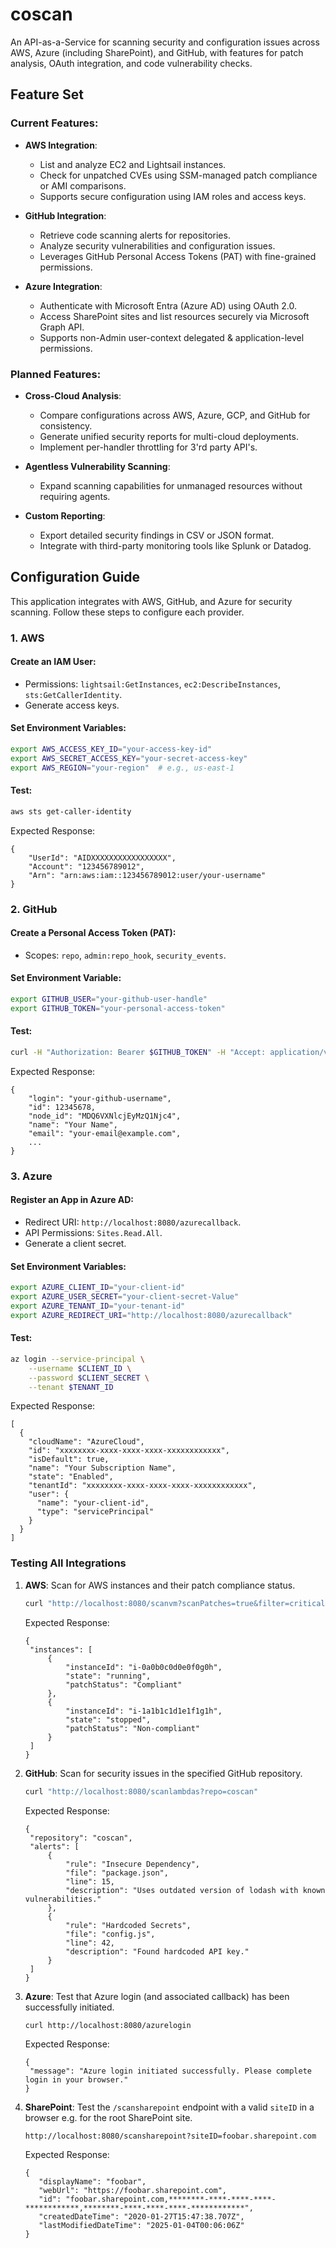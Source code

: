 # coscan
An API-as-a-Service for scanning security and configuration issues across AWS, Azure (including SharePoint), and GitHub, with features for patch analysis, OAuth integration, and code vulnerability checks.

## Feature Set
### Current Features:
- **AWS Integration**:
  - List and analyze EC2 and Lightsail instances.
  - Check for unpatched CVEs using SSM-managed patch compliance or AMI comparisons.
  - Supports secure configuration using IAM roles and access keys.

- **GitHub Integration**:
  - Retrieve code scanning alerts for repositories.
  - Analyze security vulnerabilities and configuration issues.
  - Leverages GitHub Personal Access Tokens (PAT) with fine-grained permissions.

- **Azure Integration**:
  - Authenticate with Microsoft Entra (Azure AD) using OAuth 2.0.
  - Access SharePoint sites and list resources securely via Microsoft Graph API.
  - Supports non-Admin user-context delegated & application-level permissions.

### Planned Features:
- **Cross-Cloud Analysis**:
  - Compare configurations across AWS, Azure, GCP, and GitHub for consistency.
  - Generate unified security reports for multi-cloud deployments.
  - Implement per-handler throttling for 3'rd party API's.

- **Agentless Vulnerability Scanning**:
  - Expand scanning capabilities for unmanaged resources without requiring agents.

- **Custom Reporting**:
  - Export detailed security findings in CSV or JSON format.
  - Integrate with third-party monitoring tools like Splunk or Datadog.

## Configuration Guide

This application integrates with AWS, GitHub, and Azure for security scanning. Follow these steps to configure each provider.

### 1. AWS
#### Create an IAM User:
- Permissions: `lightsail:GetInstances`, `ec2:DescribeInstances`, `sts:GetCallerIdentity`.
- Generate access keys.

#### Set Environment Variables:
```bash
export AWS_ACCESS_KEY_ID="your-access-key-id"
export AWS_SECRET_ACCESS_KEY="your-secret-access-key"
export AWS_REGION="your-region"  # e.g., us-east-1
```

#### Test:
```bash
aws sts get-caller-identity
```
Expected Response:
```
{
    "UserId": "AIDXXXXXXXXXXXXXXXXX",
    "Account": "123456789012",
    "Arn": "arn:aws:iam::123456789012:user/your-username"
}
```

### 2. GitHub
#### Create a Personal Access Token (PAT):
- Scopes: `repo`, `admin:repo_hook`, `security_events`.

#### Set Environment Variable:
```bash
export GITHUB_USER="your-github-user-handle"
export GITHUB_TOKEN="your-personal-access-token"
```

#### Test:
```bash
curl -H "Authorization: Bearer $GITHUB_TOKEN" -H "Accept: application/vnd.github+json" https://api.github.com/user/$GITHUB_USER
```
Expected Response:
```
{
    "login": "your-github-username",
    "id": 12345678,
    "node_id": "MDQ6VXNlcjEyMzQ1Njc4",
    "name": "Your Name",
    "email": "your-email@example.com",
    ...
}
```

### 3. Azure
#### Register an App in Azure AD:
- Redirect URI: `http://localhost:8080/azurecallback`.
- API Permissions: `Sites.Read.All`.
- Generate a client secret.

#### Set Environment Variables:
```bash
export AZURE_CLIENT_ID="your-client-id"
export AZURE_USER_SECRET="your-client-secret-Value"
export AZURE_TENANT_ID="your-tenant-id"
export AZURE_REDIRECT_URI="http://localhost:8080/azurecallback"
```

#### Test:
```bash
az login --service-principal \
    --username $CLIENT_ID \
    --password $CLIENT_SECRET \
    --tenant $TENANT_ID
```
Expected Response:
```
[
  {
    "cloudName": "AzureCloud",
    "id": "xxxxxxxx-xxxx-xxxx-xxxx-xxxxxxxxxxxx",
    "isDefault": true,
    "name": "Your Subscription Name",
    "state": "Enabled",
    "tenantId": "xxxxxxxx-xxxx-xxxx-xxxx-xxxxxxxxxxxx",
    "user": {
      "name": "your-client-id",
      "type": "servicePrincipal"
    }
  }
]
```

### Testing All Integrations
1. **AWS**:
   Scan for AWS instances and their patch compliance status.
   ```bash
   curl "http://localhost:8080/scanvm?scanPatches=true&filter=critical&amiFilter=ubuntu/images/hvm-ssd/ubuntu-*"
   ```
   Expected Response:
   ```
   {
    "instances": [
        {
            "instanceId": "i-0a0b0c0d0e0f0g0h",
            "state": "running",
            "patchStatus": "Compliant"
        },
        {
            "instanceId": "i-1a1b1c1d1e1f1g1h",
            "state": "stopped",
            "patchStatus": "Non-compliant"
        }
    ]
   }
   ```
2. **GitHub**:
   Scan for security issues in the specified GitHub repository.
   ```bash
   curl "http://localhost:8080/scanlambdas?repo=coscan"
   ```
   Expected Response:
   ```
   {
    "repository": "coscan",
    "alerts": [
        {
            "rule": "Insecure Dependency",
            "file": "package.json",
            "line": 15,
            "description": "Uses outdated version of lodash with known vulnerabilities."
        },
        {
            "rule": "Hardcoded Secrets",
            "file": "config.js",
            "line": 42,
            "description": "Found hardcoded API key."
        }
    ]
   }
   ```
3. **Azure**:
   Test that Azure login (and associated callback) has been successfully initiated.
   ```bash
   curl http://localhost:8080/azurelogin
   ```
   Expected Response:
   ```
   {
    "message": "Azure login initiated successfully. Please complete login in your browser."
   }
   ```
4. **SharePoint**:
   Test the `/scansharepoint` endpoint with a valid `siteID` in a browser e.g. for the root SharePoint site.
   ```
   http://localhost:8080/scansharepoint?siteID=foobar.sharepoint.com
   ```
   Expected Response:
   ```
   {
      "displayName": "foobar",
      "webUrl": "https://foobar.sharepoint.com",
      "id": "foobar.sharepoint.com,********-****-****-****-************,********-****-****-****-************",
      "createdDateTime": "2020-01-27T15:47:38.707Z",
      "lastModifiedDateTime": "2025-01-04T00:06:06Z"
   }
   ```
